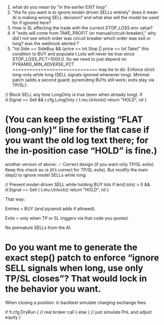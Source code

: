 1) what do you mean by "in the earlier EXIT loop"
2) "the fix you want is to ignore model-driven SELLs entirely" does it mean AI is making wrong SELL decision? and what else will the model be used for if ignored here? 
3) How is SL affecting the trade with the current STOP_LOSS env value?
4) if "exits will come from TAKE_PROFIT (or manual/circuit-breaker)," why did I not see which order was circuit breaker which order was exit or long? was the webhook alerted ?
5) "lot.Side == SideBuy && (price <= lot.Stop || price >= lot.Take)" this condition to BUY and populate t.Lots will never be true since STOP_LOSS_PCT=1000.0. So we need to just depend on PYRAMID_MIN_ADVERSE_PCT
==============================
may be to do:
Enforce strict long-only while long (SELL signals ignored whenever long).
Minimal patch (adds a second guard; pyramiding BUYs still work; exits stay via TP/SL):

// Block SELL any time LongOnly is true (even when already long).
if d.Signal == Sell && t.cfg.LongOnly {
    t.mu.Unlock()
    return "HOLD", nil
}


(You can keep the existing “FLAT (long-only)” line for the flat case if you want the old log text there; for the in-position case “HOLD” is fine.)
=====
another version of above:
✅ Correct design (if you want only TP/SL exits):
Keep this check as-is (it’s correct for TP/SL exits).
But modify the main step() to ignore model SELLs while long:

// Prevent model-driven SELL while holding BUY lots
if len(t.lots) > 0 && d.Signal == Sell {
    t.mu.Unlock()
    return "HOLD", nil
}


That way:

Entries = BUY (and pyramid adds if allowed).

Exits = only when TP or SL triggers via that code you quoted.

No premature SELLs from the AI.

Do you want me to generate the exact step() patch to enforce “ignore SELL signals when long, use only TP/SL closes”? That would lock in the behavior you want.
====================================
When closing a position: in backtest simulate charging exchange fees

if !t.cfg.DryRun {
    // real broker call
} else {
    // just simulate PnL and adjust equity
}